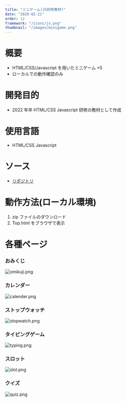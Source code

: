 ```yaml
---
title: "ミニゲーム(JS研修教材)"
date: "2020-02-21"
order: 12
framework: "/icons/js.png"
thumbnail: "/images/minigame.png"
---
```


# 概要

- HTML/CSS/Javascript を用いたミニゲーム ×5
- ローカルでの動作確認のみ

# 開発目的

- 2022 年卒 HTML/CSS Javascript 研修の教材として作成

# 使用言語

- HTML/CSS Javascript

# ソース

- [リポジトリ](https://github.com/kaity-kaity/education-app)

# 動作方法(ローカル環境)

1. zip ファイルのダウンロード
2. Top.html をブラウザで表示

# 各種ページ

### おみくじ

![omikuji.png](/images/minigame/omikuji.png)

### カレンダー

![calender.png](/images/minigame/calender.png)

### ストップウォッチ

![stopwatch.png](/images/minigame/stopwatch.png)

### タイピングゲーム

![typing.png](/images/minigame/typing.png)

### スロット

![slot.png](/images/minigame/slot.png)

### クイズ

![quiz.png](/images/minigame/quiz.png)
